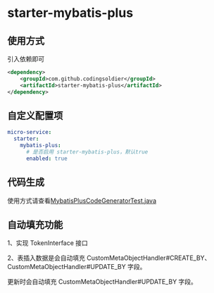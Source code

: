 # starter-mybatis-plus

## 使用方式
引入依赖即可
```xml
<dependency>
    <groupId>com.github.codingsoldier</groupId>
    <artifactId>starter-mybatis-plus</artifactId>
</dependency>
```

## 自定义配置项
```yaml
micro-service:
  starter:
    mybatis-plus:
      # 是否启用 starter-mybatis-plus，默认true
      enabled: true
```

## 代码生成
使用方式请查看[MybatisPlusCodeGeneratorTest.java](./src/test/java/com/github/codingsoldier/starter/mybatisplus/generator/MybatisPlusCodeGeneratorTest.java)

## 自动填充功能
1、实现 TokenInterface 接口

2、表插入数据是会自动填充 CustomMetaObjectHandler#CREATE_BY、CustomMetaObjectHandler#UPDATE_BY 字段。

 更新时会自动填充 CustomMetaObjectHandler#UPDATE_BY 字段。
